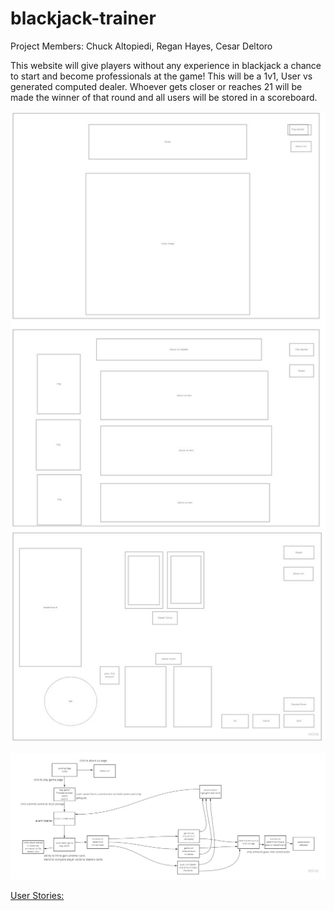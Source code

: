 # blackjack-trainer

Project Members: Chuck Altopiedi, Regan Hayes, Cesar Deltoro

This website will give players without any experience in blackjack a chance to start and become professionals at the game! This will be a 1v1, User vs generated computed dealer. Whoever gets closer or reaches 21 will be made the winner of that round and all users will be stored in a scoreboard.

![WireFrame](img/Blackjack-trainer.jpg)

![Domain Modeling](img/DomainModeling.jpg)

[User Stories:](https://trello.com/b/4Y5l7Iwm/user-stories)
